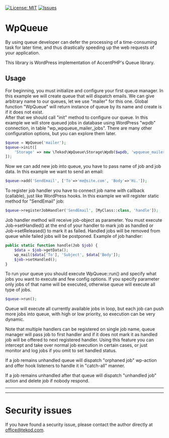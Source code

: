 [![License: MIT](https://img.shields.io/badge/License-MIT-yellow.svg)](https://opensource.org/licenses/MIT)
[![Issues](https://img.shields.io/github/issues/tekod/WpQueue.svg)](https://github.com/tekod/WpCacheController/issues)

# WpQueue
By using queue developer can defer the processing of a time-consuming task for later time,
and thus drastically speeding up the web requests of your application.

This library is WordPress implementation of AccentPHP's Queue library.

## Usage

For beginning, you must initialize and configure your first queue manager.
In this example we will create queue that will dispatch emails. 
We can give arbitrary name to our queues, let we use "mailer" for this one.
Global function "WpQueue" will return instance of queue by its name and create is if it does not exist.  
After that we should call "init" method to configure our queue.
In this example we will store queued jobs in database using WordPress "wpdb" connection, in table "wp_wpqueue_mailer_jobs".
There are many other configuration options, but you can explore them later.
```php
$queue = WpQueue('mailer');
$queue->init([
    'Storage' => new \Tekod\WpQueue\Storage\Wpdb($wpdb, 'wpqueue_mailer_jobs'),
]);
```

Now we can add new job into queue, you have to pass name of job and job data.
In this example we want to send an email:
```php
$queue->add('SendEmail', ['To'=>'me@site.com', 'Body'=>'Hi.']);
```

To register job handler you have to connect job name with callback (callable),
just like WordPress hooks. 
In this example we will register static method for "SendEmail" job:
```php
$queue->registerJobHandler('SendEmail', [MyClass::class, 'handle']);
```

Job handler method will receive job-object as parameter.
You must execute Job->setHandled() at the end of your handler to mark job 
as handled or Job->setReleased() to mark it as failed.
Handled jobs will be removed from queue while failed jobs will be postponed.
Example of job handler:
```php
public static function handle(Job $job) {
    $data = $job->getData();
    wp_mail($data['To'], 'Subject', $data['Body']);
    $job->setHandled();
}
```

To run your queue you should execute WpQueue::run() and specify what jobs you
want to execute and few config options. 
If you specify parameter only jobs of that name will be executed, otherwise queue will execute all type of jobs.
```php
$queue->run();
```
Queue will execute all currently available jobs in loop, 
but each job can push more jobs into queue, with high or low priority, so execution can be very dynamic.

Note that multiple handlers can be registered on single job name,
queue manager will pass job to first handler and if it does not mark it
as handled job will be offered to next registered handler.
Using this feature you can intercept and take over normal job execution 
in certain cases, or just monitor and log jobs if you omit to set handled status.

If a job remains unhandled queue will dispatch "orphaned job" wp-action and offer
hook listeners to handle it in "catch-all" manner.

If a job remains unhandled after that queue will dispatch "unhandled job" action 
and delete job if nobody respond. 

---

---

# Security issues

If you have found a security issue, please contact the author directly at office@tekod.com.

